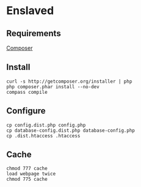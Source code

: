 # Enslaved

Requirements
-----------------------
[Composer](https://getcomposer.org/)


Install
-----------------------
```
curl -s http://getcomposer.org/installer | php
php composer.phar install --no-dev
compass compile
```


Configure
-----------------------
```
cp config.dist.php config.php
cp database-config.dist.php database-config.php
cp .dist.htaccess .htaccess
```

Cache
----------------------
```
chmod 777 cache
load webpage twice
chmod 775 cache
```

